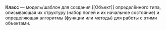 **Класс** — модель/шаблон для создания [[Объект]] определённого типа, описывающая их структуру (набор полей и их начальное состояние) и определяющая алгоритмы (функции или методы) для работы с этими объектами.

